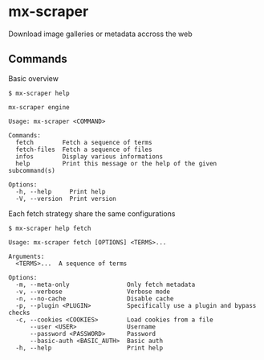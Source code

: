 # mx-scraper

Download image galleries or metadata accross the web

## Commands

Basic overview

```
$ mx-scraper help

mx-scraper engine

Usage: mx-scraper <COMMAND>

Commands:
  fetch        Fetch a sequence of terms
  fetch-files  Fetch a sequence of files
  infos        Display various informations
  help         Print this message or the help of the given subcommand(s)

Options:
  -h, --help     Print help
  -V, --version  Print version
```

Each fetch strategy share the same configurations

```
$ mx-scraper help fetch

Usage: mx-scraper fetch [OPTIONS] <TERMS>...

Arguments:
  <TERMS>...  A sequence of terms

Options:
  -m, --meta-only                Only fetch metadata
  -v, --verbose                  Verbose mode
  -n, --no-cache                 Disable cache
  -p, --plugin <PLUGIN>          Specifically use a plugin and bypass checks
  -c, --cookies <COOKIES>        Load cookies from a file
      --user <USER>              Username
      --password <PASSWORD>      Password
      --basic-auth <BASIC_AUTH>  Basic auth
  -h, --help                     Print help
```
